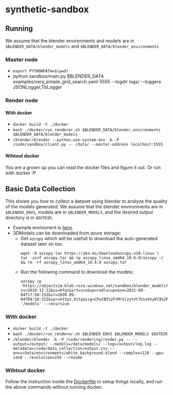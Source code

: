 # synthetic-sandbox

## Running

We assume that the blender environments and models are in `$BLENDER_DATA/blender_models` and `$BLENDER_DATA/blender_environments` 

### Master node

- `export PYTHONPATH=$(pwd)`
- python sandbox/main.py $BLENDER_DATA examples/very_simple_grid_search.yaml 5555 --logdir logs/ --loggers JSONLogger,TbLogger

### Render node
#### With docker

- `docker build -t ./docker`
- `bash ./docker/run_renderer.sh $BLENDER_DATA/blender_environments $BLENDER_DATA/blender_models`
- `/blender/blender --python-use-system-env -b -P /code/sandbox/client.py -- /data/ --master-address localhost:5555`

#### Wihtout docker

You are a grown up you can read the docker files and figure it out. Or run with docker :P


## Basic Data Collection
This shows you how to collect a dataset using blender to analyze the quality of the models generated. We assume that the blender environments are in `$BLENDER_ENVS`, models are in `$BLENDER_MODELS`, and the desired output directory is in `$OUTDIR`.

- Example enviroment is [here](environments/).
- 3DModels can be downloaded from azure storage:
    - Get `azcopy` which will be usefull to download the auto-generated dataset later on too.
        ```
        wget -O azcopy.tar https://aka.ms/downloadazcopy-v10-linux \
        tar -xzvf azcopy.tar && cp azcopy_linux_amd64_10.6.0/azcopy ~/ && rm -rf azcopy_linux_amd64_10.6.0 azcopy.tar
        ```
    - Run the following command to download the models:
        ```
        azcopy cp 'https://objectsim.blob.core.windows.net/sandbox/blender_models?sv=2019-12-12&ss=bfqt&srt=sco&sp=rwdlacupx&se=2021-09-04T17:58:15Z&st=2020-09-04T09:58:15Z&spr=https,http&sig=CPuCBI%2FtMrSlzytVt7UioVkyKC9%2Fetp5XqTC2rtjino%3D' '/models' --recursive
        ```
### With docker

- `docker build -t ./docker`
- `bash ./docker/run_renderer.sh $BLENDER_ENVS $BLENDER_MODELS $OUTDIR`
- `/blender/blender -b -P /code/rendering/render.py -- --output=/output/ --models=/data/models/ --log=/output/log.log --metadata=/code/data_collection/output.csv --env=/data/environments/white_background.blend --samples=128 --gpu-id=0 --resolution=256 --resume`

### Wihtout docker
Follow the instruction inside the [Dockerfile](./docker/Dockerfile) to setup things locally, and run the above commands without running docker.

